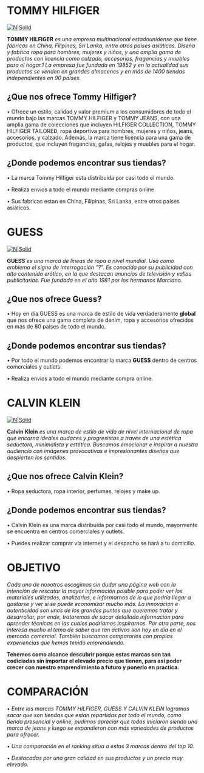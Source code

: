 # TOMMY HILFIGER #
[![N|Solid](https://i.pinimg.com/originals/2f/e1/9d/2fe19dd385a04489a7d9a0efa66acddc.jpg)](https://cl.tommy.com/)

**TOMMY HILFIGER** _es una empresa multinacional estadounidense que tiene fábricas en China, Filipinas, Sri Lanka, entre otros países asiáticos. Diseña y fabrica ropa para hombres, mujeres y niños, y una amplia gama de productos con licencia como calzado, accesorios, fragancias y muebles para el hogar.1​ La empresa fue fundada en 19852​ y en la actualidad sus productos se venden en grandes almacenes y en más de 1400 tiendas independientes en 90 países._

## ¿Que nos ofrece Tommy Hilfiger? ##
 • Ofrece un estilo, calidad y valor premium a los consumidores de todo el mundo bajo las marcas TOMMY HILFIGER y TOMMY JEANS, con una amplia gama de colecciones que incluyen HILFIGER COLLECTION, TOMMY HILFIGER TAILORED, ropa deportiva para hombres, mujeres y niños, jeans, accesorios, y calzado. Además, la marca tiene licencia para una gama de productos, que incluyen fragancias, gafas, relojes y muebles para el hogar.

## ¿Donde podemos encontrar sus tiendas?
 • La marca Tommy Hilfiger esta distribuida por casi todo el mundo.
 
 • Realiza envios a todo el mundo mediante compras online.
 
 • Sus fabricas estan en China, Filipinas, Sri Lanka, entre otros países asiáticos.
 
 # GUESS #
 [![N|Solid](https://www.vectorkhazana.com/assets/images/products/Gues.jpg)](https://www.guess.cl/)

**GUESS** _es una marca de líneas de ropa a nivel mundial. Usa como emblema el signo de interrogación "?". Es conocida por su publicidad con alto contenido erótico, en la que destacan anuncios de televisión y vallas publicitarias. Fue fundada en el año 1981 por los hermanos Marciano._

## ¿Que nos ofrece Guess? ##
 • Hoy en día GUESS es una marca de estilo de vida verdaderamente **global** que nos ofrece una gama completa de denim, ropa y accesorios ofrecidos en más de 80 países de todo el mundo.

## ¿Donde podemos encontrar sus tiendas? ##
• Por todo el mundo podemos encontrar la marca **GUESS** dentro de centros comerciales y outlets.

• Realiza envios a todo el mundo mediante compra online.

# CALVIN KLEIN #
[![N|Solid](https://i.pinimg.com/564x/ce/08/24/ce082447ecfd2ca748629cafe1d98737.jpg)](https://www.calvinklein.cl/mujer?utm_source=google&utm_medium=search&utm_campaign=cl_2020_alwayson&utm_content=adwords_womens_1st)

**Calvin Klein** _es una marca de estilo de vida de nivel internacional de ropa que encarna ideales audaces y progresistas a través de una estética seductora, minimalista y estética. Buscamos emocionar e inspirar a nuestra audiencia con imágenes provocativas e impresionantes diseños que despierten los sentidos._

## ¿Que nos ofrece Calvin Klein? ##
 • Ropa seductora, ropa interior, perfumes, relojes y make up.
 
## ¿Donde podemos encontrar sus tiendas? ##
 • Calvin Klein es una marca distribuida por casi todo el mundo, mayormente se encuentra en centros comerciales y outlets.
 
 • Puedes realizar comprar vía internet y el despacho se hará a tu domicilio. 

# OBJETIVO #
_Cada uno de nosotros escogimos sin dudar una página web con la intención de rescatar la mayor información posible para poder ver los materiales utilizados, analizarlos, e informarnos de lo que podría llegar a gastarse y ver si se puede economizar mucho más. La innovación e autenticidad son unos de los grandes puntos que queremos tratar y desarrollar, por ende, trataremos de sacar detallada información para aprender técnicas  en las cuales podríamos inspirarnos._
_Por otra parte, nos interesa mucho el tema de saber que tan activos son hoy en día en el mercado comercial. También buscamos compararlos con propias experiencias que hemos tenido emprendiendo._

**Tenemos como alcance descubrir porque estas marcas son tan codiciadas sin importar el elevado precio que tienen, para asi poder crecer con nuestro emprendimiento a futuro y ponerlo en practica.**

# COMPARACIÓN #
• _Entre las marcas TOMMY HILFIGER, GUESS Y CALVIN KLEIN logramos sacar que son tiendas que estan repartidas por todo el mundo, como tienda presencial y online, pudimos apreciar que todas iniciaron siendo una marca de jeans y luego se expandieron con más variedades de productos para ofrecer._

• _Una comparación en el ranking sitúa a estas 3 marcas dentro del top 10._

• _Destacadas por una gran calidad en sus productos y un precio muy elevado._

